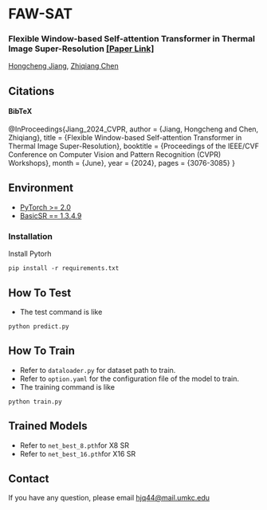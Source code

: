 # FAW-SAT 

### Flexible Window-based Self-attention Transformer in Thermal Image Super-Resolution [[Paper Link]](https://openaccess.thecvf.com/content/CVPR2024W/PBVS/html/Jiang_Flexible_Window-based_Self-attention_Transformer_in_Thermal_Image_Super-Resolution_CVPRW_2024_paper.html)
[Hongcheng Jiang](https://github.com/jianghongcheng/), [Zhiqiang Chen](https://sse.umkc.edu/profiles/zhiqiang-chen.html)



## Citations
#### BibTeX

@InProceedings{Jiang_2024_CVPR,
    author    = {Jiang, Hongcheng and Chen, Zhiqiang},
    title     = {Flexible Window-based Self-attention Transformer in Thermal Image Super-Resolution},
    booktitle = {Proceedings of the IEEE/CVF Conference on Computer Vision and Pattern Recognition (CVPR) Workshops},
    month     = {June},
    year      = {2024},
    pages     = {3076-3085}
}

## Environment
- [PyTorch >= 2.0](https://pytorch.org/) 
- [BasicSR == 1.3.4.9](https://github.com/XPixelGroup/BasicSR/blob/master/INSTALL.md) 

### Installation
Install Pytorh
```
pip install -r requirements.txt
```

## How To Test
- The test command is like

```
python predict.py 
```


## How To Train
- Refer to `dataloader.py` for dataset path to train.
- Refer to `option.yaml` for the configuration file of the model to train.
- The training command is like
```
python train.py 
```

## Trained Models

- Refer to `net_best_8.pth`for X8 SR
- Refer to `net_best_16.pth`for X16 SR

## Contact
If you have any question, please email hjq44@mail.umkc.edu 

